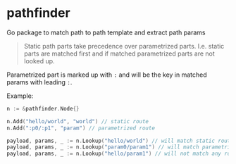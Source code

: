 # pathfinder
Go package to match path to path template and extract path params

> Static path parts take precedence over parametrized parts. I.e. static parts are matched first and if matched parametrized parts are not looked up.

Parametrized part is marked up with `:` and will be the key in matched params with leading `:`.

Example:
```go
n := &pathfinder.Node{}

n.Add("hello/world", "world") // static route
n.Add(":p0/:p1", "param") // parametrized route

payload, params, _ := n.Lookup("hello/world") // will match static route without params
payload, params, _ := n.Lookup("param0/param1") // will match parametrized route with p0=param0 and p1=param1
payload, params, _ := n.Lookup("hello/param1") // will not match any route, as the first part will match a static part 'hello'
```
